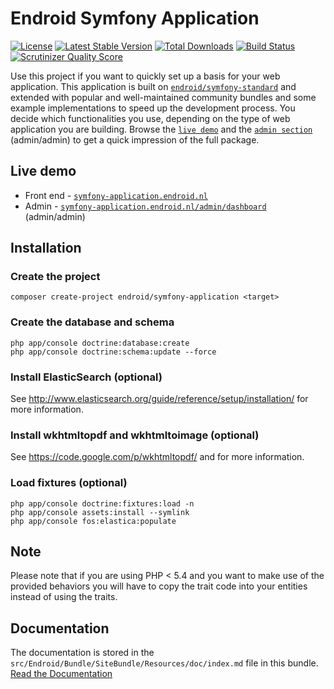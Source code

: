 # Endroid Symfony Application

[![License](https://poser.pugx.org/endroid/symfony-application/license.png)](https://packagist.org/packages/endroid/symfony-application)
[![Latest Stable Version](https://poser.pugx.org/endroid/symfony-application/v/stable.png)](https://packagist.org/packages/endroid/symfony-application)
[![Total Downloads](https://poser.pugx.org/endroid/symfony-application/downloads.png)](https://packagist.org/packages/endroid/symfony-application)
[![Build Status](https://travis-ci.org/endroid/symfony-application.png?branch=master)](https://travis-ci.org/endroid/symfony-application)
[![Scrutinizer Quality Score](https://scrutinizer-ci.com/g/endroid/symfony-application/badges/quality-score.png?s=0cb8f00fa293d34f949493bb755454690cfeb43c)](https://scrutinizer-ci.com/g/endroid/symfony-application/)

Use this project if you want to quickly set up a basis for your web application. This application
is built on [`endroid/symfony-standard`](https://github.com/symfony/symfony-standard) and extended
with popular and well-maintained community bundles and some example implementations to speed up the
development process. You decide which functionalities you use, depending on the type of web
application you are building. Browse the [`live demo`](http://symfony-application.endroid.nl/) and
the [`admin section`](http://symfony-application.endroid.nl/admin/dashboard) (admin/admin)
to get a quick impression of the full package.

## Live demo

  * Front end - [`symfony-application.endroid.nl`](http://symfony-application.endroid.nl/)
  * Admin - [`symfony-application.endroid.nl/admin/dashboard`](http://symfony-application.endroid.nl/admin/dashboard) (admin/admin)

## Installation

### Create the project

    composer create-project endroid/symfony-application <target>

### Create the database and schema

    php app/console doctrine:database:create
    php app/console doctrine:schema:update --force

### Install ElasticSearch (optional)

See http://www.elasticsearch.org/guide/reference/setup/installation/ for more information.

### Install wkhtmltopdf and wkhtmltoimage (optional)

See https://code.google.com/p/wkhtmltopdf/ and  for more information.

### Load fixtures (optional)

    php app/console doctrine:fixtures:load -n
    php app/console assets:install --symlink
    php app/console fos:elastica:populate

## Note

Please note that if you are using PHP < 5.4 and you want to make use of the provided behaviors
you will have to copy the trait code into your entities instead of using the traits.

## Documentation

The documentation is stored in the `src/Endroid/Bundle/SiteBundle/Resources/doc/index.md` file in this bundle.
[Read the Documentation](https://github.com/endroid/symfony-application/tree/master/src/Endroid/Bundle/SiteBundle/Resources/doc/index.md)
